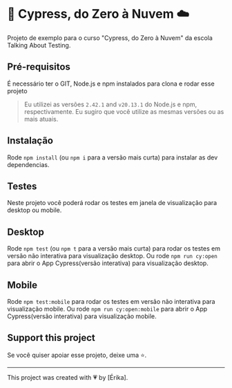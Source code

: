 # 🌲 Cypress, do Zero à Nuvem ☁️

Projeto de exemplo para o curso "Cypress, do Zero à Nuvem" da escola Talking About Testing.

## Pré-requisitos

É necessário ter o GIT, Node.js e npm instalados para clona e rodar esse projeto

> Eu utilizei as versões `2.42.1` and `v20.13.1` do Node.js e npm, respectivamente. Eu sugiro que você utilize as mesmas versões ou as mais atuais.

## Instalação

Rode `npm install` (ou `npm i` para a versão mais curta) para instalar as dev dependencias.

## Testes

Neste projeto você poderá rodar os testes em janela de visualização para desktop ou mobile. 


## Desktop

Rode `npm test` (ou `npm t` para a versão mais curta) para rodar os testes em versão não interativa para visualização desktop.
Ou rode `npm run cy:open` para abrir o App Cypress(versão interativa) para visualização desktop.


## Mobile

Rode `npm test:mobile` para rodar os testes em versão não interativa para visualização mobile.
Ou rode `npm run cy:open:mobile` para abrir o App Cypress(versão interativa) para visualização mobile.


## Support this project

Se você quiser apoiar esse projeto, deixe uma ⭐.

___

This project was created with 💗 by [Érika].